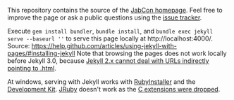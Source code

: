 This repository contains the source of the [JabCon homepage](http://jabcon.jabref.org/).
Feel free to improve the page or ask a public questions using the [issue tracker](https://github.com/JabRef/JabCon/issues).

Execute `gem install bundler`, `bundle install`, and `bundle exec jekyll serve --baseurl ''` to serve this page locally at http://localhost:4000/.
Source: https://help.github.com/articles/using-jekyll-with-pages/#installing-jekyll
Note that browsing the pages does not work locally before Jekyll 3.0, because [Jekyll 2.x cannot deal with URLs indirectly pointing to .html](https://github.com/jekyll/jekyll/pull/3452).

At windows, serving with Jekyll works with [RubyInstaller](http://rubyinstaller.org/downloads) and the [Development Kit](https://github.com/oneclick/rubyinstaller/wiki/Development-Kit).
[JRuby](http://jruby.org/) doesn't work as the [C extensions were dropped](http://stackoverflow.com/a/32135381/873282).
